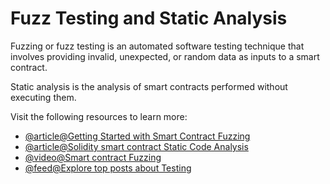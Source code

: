 # Fuzz Testing and Static Analysis

Fuzzing or fuzz testing is an automated software testing technique that involves providing invalid, unexpected, or random data as inputs to a smart contract.

Static analysis is the analysis of smart contracts performed without executing them.

Visit the following resources to learn more:

- [@article@Getting Started with Smart Contract Fuzzing](https://www.immunebytes.com/blog/getting-started-with-smart-contract-fuzzing/)
- [@article@Solidity smart contract Static Code Analysis](https://lightrains.com/blogs/solidity-static-analysis-tools/#static-code-analysis)
- [@video@Smart contract Fuzzing](https://youtu.be/LRyyNzrqgOc)
- [@feed@Explore top posts about Testing](https://app.daily.dev/tags/testing?ref=roadmapsh)
